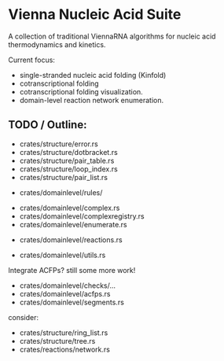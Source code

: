 # Vienna Nucleic Acid Suite

A collection of traditional ViennaRNA algorithms for nucleic acid thermodynamics and kinetics.

Current focus:
 - single-stranded nucleic acid folding (Kinfold)
 - cotranscriptional folding 
 - cotranscriptional folding visualization.
 - domain-level reaction network enumeration.


## TODO / Outline:

* crates/structure/error.rs
* crates/structure/dotbracket.rs
* crates/structure/pair_table.rs
* crates/structure/loop_index.rs
* crates/structure/pair_list.rs

- crates/domainlevel/rules/
* crates/domainlevel/complex.rs
* crates/domainlevel/complexregistry.rs
* crates/domainlevel/enumerate.rs
- crates/domainlevel/reactions.rs
* crates/domainlevel/utils.rs

Integrate ACFPs? still some more work!
- crates/domainlevel/checks/...
- crates/domainlevel/acfps.rs
- crates/domainlevel/segments.rs


consider:
- crates/structure/ring_list.rs
- crates/structure/tree.rs
- crates/reactions/network.rs

